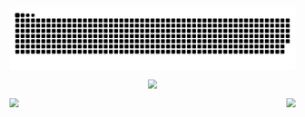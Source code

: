 <!--- snake -->
<div align="center">
  <img  src="https://github.com/1999AZZAR/1999AZZAR/blob/main/resources/img/grid-snake.svg"
       alt="snake" /></a>
</div>
<!--tech stack icons-->
<p align="center">
  <a href="https://skillicons.dev">
    <img src="https://skillicons.dev/icons?i=git,aws,cpp,css,discord,express,figma,github,html,js,,mongodb,mysql,nodejs,postman,py,ts,vscode&perline=14" />
  </a>
</p>
<a href="https://github.com/Gurupreet">
  <img align="right" src="https://github-readme-stats.vercel.app/api/top-langs/?username=LiHypnos&theme=dracula&hide_langs_below=1" />
</a>
<a href="https://github.com/LyHipnos">
  <img align="center-right" src="https://github-readme-stats.vercel.app/api?username=LiHypnos&theme=radical">
</a>

